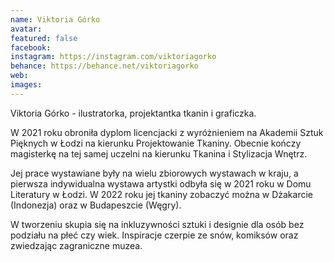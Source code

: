 ```yaml
---
name: Viktoria Górko
avatar: 
featured: false
facebook: 
instagram: https://instagram.com/viktoriagorko
behance: https://behance.net/viktoriagorko
web:
images:
---
```

Viktoria Górko - ilustratorka, projektantka tkanin i graficzka. 

 W 2021 roku obroniła dyplom licencjacki z wyróżnieniem na Akademii Sztuk Pięknych w Łodzi na kierunku Projektowanie Tkaniny. Obecnie kończy magisterkę na tej samej uczelni na kierunku Tkanina i Stylizacja Wnętrz. 

Jej prace wystawiane były na wielu zbiorowych wystawach w kraju, a pierwsza indywidualna wystawa artystki odbyła się w 2021 roku w Domu Literatury w Łodzi. W 2022 roku jej tkaniny zobaczyć można w Dżakarcie (Indonezja) oraz w Budapeszcie (Węgry). 

W tworzeniu skupia się na inkluzywności sztuki i designie dla osób bez podziału na płeć czy wiek. Inspiracje czerpie ze snów, komiksów oraz zwiedzając zagraniczne muzea. 
